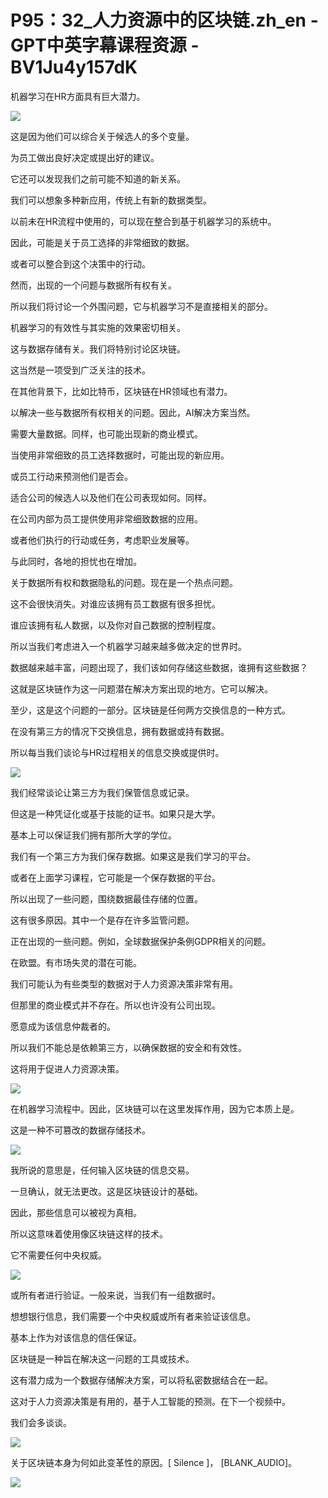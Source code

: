 # P95：32_人力资源中的区块链.zh_en - GPT中英字幕课程资源 - BV1Ju4y157dK

机器学习在HR方面具有巨大潜力。

![](img/addad62098853b8c6e6d4fe16c27e91d_1.png)

这是因为他们可以综合关于候选人的多个变量。

为员工做出良好决定或提出好的建议。

它还可以发现我们之前可能不知道的新关系。

我们可以想象多种新应用，传统上有新的数据类型。

以前未在HR流程中使用的，可以现在整合到基于机器学习的系统中。

因此，可能是关于员工选择的非常细致的数据。

或者可以整合到这个决策中的行动。

然而，出现的一个问题与数据所有权有关。

所以我们将讨论一个外围问题，它与机器学习不是直接相关的部分。

机器学习的有效性与其实施的效果密切相关。

这与数据存储有关。我们将特别讨论区块链。

这当然是一项受到广泛关注的技术。

在其他背景下，比如比特币，区块链在HR领域也有潜力。

以解决一些与数据所有权相关的问题。因此，AI解决方案当然。

需要大量数据。同样，也可能出现新的商业模式。

当使用非常细致的员工选择数据时，可能出现的新应用。

或员工行动来预测他们是否会。

适合公司的候选人以及他们在公司表现如何。同样。

在公司内部为员工提供使用非常细致数据的应用。

或者他们执行的行动或任务，考虑职业发展等。

与此同时，各地的担忧也在增加。

关于数据所有权和数据隐私的问题。现在是一个热点问题。

这不会很快消失。对谁应该拥有员工数据有很多担忧。

谁应该拥有私人数据，以及你对自己数据的控制程度。

所以当我们考虑进入一个机器学习越来越多做决定的世界时。

数据越来越丰富，问题出现了，我们该如何存储这些数据，谁拥有这些数据？

这就是区块链作为这一问题潜在解决方案出现的地方。它可以解决。

至少，这是这个问题的一部分。区块链是任何两方交换信息的一种方式。

在没有第三方的情况下交换信息，拥有数据或持有数据。

所以每当我们谈论与HR过程相关的信息交换或提供时。

![](img/addad62098853b8c6e6d4fe16c27e91d_3.png)

我们经常谈论让第三方为我们保管信息或记录。

但这是一种凭证化或基于技能的证书。如果只是大学。

基本上可以保证我们拥有那所大学的学位。

我们有一个第三方为我们保存数据。如果这是我们学习的平台。

或者在上面学习课程，它可能是一个保存数据的平台。

所以出现了一些问题，围绕数据最佳存储的位置。

这有很多原因。其中一个是存在许多监管问题。

正在出现的一些问题。例如，全球数据保护条例GDPR相关的问题。

在欧盟。有市场失灵的潜在可能。

我们可能认为有些类型的数据对于人力资源决策非常有用。

但那里的商业模式并不存在。所以也许没有公司出现。

愿意成为该信息仲裁者的。

所以我们不能总是依赖第三方，以确保数据的安全和有效性。

这将用于促进人力资源决策。

![](img/addad62098853b8c6e6d4fe16c27e91d_5.png)

在机器学习流程中。因此，区块链可以在这里发挥作用，因为它本质上是。

这是一种不可篡改的数据存储技术。

![](img/addad62098853b8c6e6d4fe16c27e91d_7.png)

我所说的意思是，任何输入区块链的信息交易。

一旦确认，就无法更改。这是区块链设计的基础。

因此，那些信息可以被视为真相。

所以这意味着使用像区块链这样的技术。

它不需要任何中央权威。

![](img/addad62098853b8c6e6d4fe16c27e91d_9.png)

或所有者进行验证。一般来说，当我们有一组数据时。

想想银行信息，我们需要一个中央权威或所有者来验证该信息。

基本上作为对该信息的信任保证。

区块链是一种旨在解决这一问题的工具或技术。

这有潜力成为一个数据存储解决方案，可以将私密数据结合在一起。

这对于人力资源决策是有用的，基于人工智能的预测。在下一个视频中。

我们会多谈谈。

![](img/addad62098853b8c6e6d4fe16c27e91d_11.png)

关于区块链本身为何如此变革性的原因。[ Silence ]， [BLANK_AUDIO]。

![](img/addad62098853b8c6e6d4fe16c27e91d_13.png)
